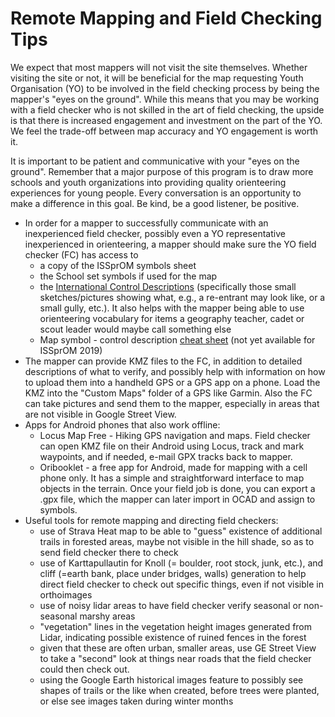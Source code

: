 # Remote Mapping and Field Checking Tips

We expect that most mappers will not visit the site themselves. Whether visiting the site or not, it will be beneficial for the map requesting Youth Organisation \(YO\) to be involved in the field checking process by being the mapper's "eyes on the ground". While this means that you may be working with a field checker who is not skilled in the art of field checking, the upside is that there is increased engagement and investment on the part of the YO. We feel the trade-off between map accuracy and YO engagement is worth it.

It is important to be patient and communicative with your "eyes on the ground". Remember that a major purpose of this program is to draw more schools and youth organizations into providing quality orienteering experiences for young people. Every conversation is an opportunity to make a difference in this goal. Be kind, be a good listener, be positive.

* In order for a mapper to successfully communicate with an inexperienced field checker, possibly even a YO representative inexperienced in orienteering, a mapper should make sure the YO field checker \(FC\) has access to
  * a copy of the ISSprOM symbols sheet
  * the School set symbols if used for the map
  * the [International Control Descriptions](https://onedrive.live.com/?authkey=%21AJNtYrZLRCWuyhc&cid=663580750D0C0BCE&id=663580750D0C0BCE%2118465&parId=663580750D0C0BCE%2118466&o=OneUp) \(specifically those small sketches/pictures showing what, e.g., a re-entrant may look like, or a small gully, etc.\). It also helps with the mapper being able to use orienteering vocabulary for items a geography teacher, cadet or scout leader would maybe call something else
  * Map symbol - control description [cheat sheet](https://www.maprunner.co.uk/iof-control-descriptions/) \(not yet available for ISSprOM 2019\)
* The mapper can provide KMZ files to the FC, in addition to detailed descriptions of what to verify, and possibly help with information on how to upload them into a handheld GPS or a GPS app on a phone. Load the KMZ into the "Custom Maps" folder of a GPS like Garmin. Also the FC can take pictures and send them to the mapper, especially in areas that are not visible in Google Street View. 
* Apps for Android phones that also work offline: 
  * Locus Map Free - Hiking GPS navigation and maps. Field checker can open KMZ file on their Android using Locus, track and mark waypoints, and if needed, e-mail GPX tracks back to mapper.
  * Oribooklet - a free app for Android, made for mapping with a cell phone only. It has a simple and straightforward interface to map objects in the terrain. Once your field job is done, you can export a .gpx file, which the mapper can later import in OCAD and assign to symbols.
* Useful tools for remote mapping and directing field checkers:
  * use of Strava Heat map to be able to "guess" existence of additional trails in forested areas, maybe not visible in the hill shade, so as to send field checker there to check
  * use of Karttapullautin for Knoll \(= boulder, root stock, junk, etc.\), and cliff \(=earth bank, place under bridges, walls\) generation to help direct field checker to check out specific things, even if not visible in orthoimages
  * use of noisy lidar areas to have field checker verify seasonal or non-seasonal marshy areas
  * "vegetation" lines in the vegetation height images generated from Lidar, indicating possible existence of ruined fences in the forest
  * given that these are often urban, smaller areas, use GE Street View to take a "second" look at things near roads that the field checker could then check out.
  * using the Google Earth historical images feature to possibly see shapes of trails or the like when created, before trees were planted, or else see images taken during winter months

